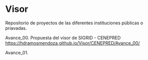 # Visor
Repositorio de proyectos de las diferentes instituciones públicas o priavadas.

Avance_00. Propuesta del visor de SIGRID - CENEPRED
https://hdramosmendoza.github.io/Visor/CENEPRED/Avance_00/

Avance_01.
